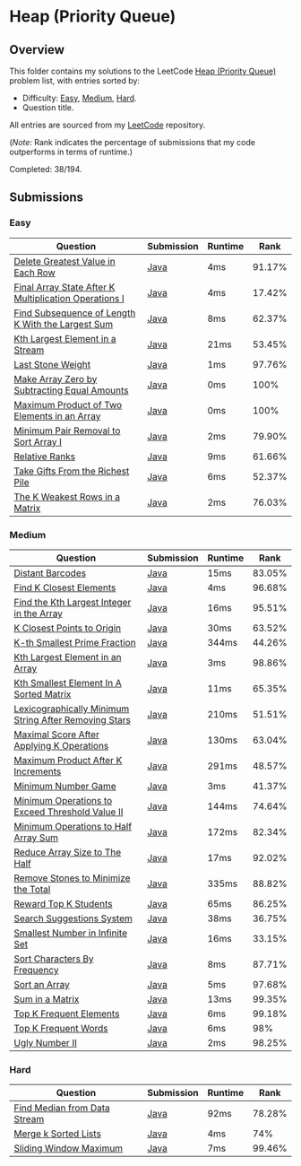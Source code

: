 # Heap (Priority Queue)

## Overview
This folder contains my solutions to the LeetCode [Heap (Priority Queue)](https://leetcode.com/problem-list/heap-priority-queue/) problem list,
with entries sorted by:
- Difficulty: [Easy](#easy), [Medium](#medium), [Hard](#hard).
- Question title.

All entries are sourced from my [LeetCode](https://github.com/shumarb/leetcode) repository.

(*Note*: Rank indicates the percentage of submissions that my code outperforms in terms of runtime.)

Completed: 38/194.

## Submissions
### Easy
| Question                                                                                                                                                  | Submission                                                                                                               | Runtime | Rank   |
|-----------------------------------------------------------------------------------------------------------------------------------------------------------|--------------------------------------------------------------------------------------------------------------------------|---------|--------|
| [Delete Greatest Value in Each Row](https://leetcode.com/problems/delete-greatest-value-in-each-row/description/)                                         | [Java](https://github.com/shumarb/leetcode/blob/main/submissions/DeleteGreatestValueInEachRow.java)                      | 4ms     | 91.17% |
| [Final Array State After K Multiplication Operations I](https://leetcode.com/problems/final-array-state-after-k-multiplication-operations-i/description/) | [Java](https://github.com/shumarb/leetcode/blob/main/submissions/FinalArrayStateAfterKMultiplicationOperationsOne.java)  | 4ms     | 17.42% |
| [Find Subsequence of Length K With the Largest Sum](https://leetcode.com/problems/find-subsequence-of-length-k-with-the-largest-sum/description/)         | [Java](https://github.com/shumarb/leetcode/blob/main/submissions/FindSubsequenceOfLengthKWithTheLargestSum.java)         | 8ms     | 62.37% |
| [Kth Largest Element in a Stream](https://leetcode.com/problems/kth-largest-element-in-a-stream/description/)                                             | [Java](https://github.com/shumarb/leetcode/blob/main/submissions/KthLargest.java)                                        | 21ms    | 53.45% |
| [Last Stone Weight](https://leetcode.com/problems/last-stone-weight/description/)                                                                         | [Java](https://github.com/shumarb/leetcode/blob/main/submissions/LastStoneWeight.java)                                   | 1ms     | 97.76% |
| [Make Array Zero by Subtracting Equal Amounts](https://leetcode.com/problems/make-array-zero-by-subtracting-equal-amounts/description/)                   | [Java](https://github.com/shumarb/leetcode/blob/main/submissions/MakeArrayZeroBySubtractingEqualAmounts.java)            | 0ms     | 100%   |
| [Maximum Product of Two Elements in an Array](https://leetcode.com/problems/maximum-product-of-two-elements-in-an-array/description/)                     | [Java](https://github.com/shumarb/leetcode/blob/main/submissions/MaximumProductOfTwoElementsInAnArray.java)              | 0ms     | 100%   |
| [Minimum Pair Removal to Sort Array I](https://leetcode.com/problems/minimum-pair-removal-to-sort-array-i/description/)                                   | [Java](https://github.com/shumarb/leetcode/blob/main/submissions/MinimumPairRemovalToSortArrayOne.java)                  | 2ms     | 79.90% |
| [Relative Ranks](https://leetcode.com/problems/relative-ranks/description/)                                                                               | [Java](https://github.com/shumarb/leetcode/blob/main/submissions/RelativeRanks.java)                                     | 9ms     | 61.66% |
| [Take Gifts From the Richest Pile](https://leetcode.com/problems/take-gifts-from-the-richest-pile/description/)                                           | [Java](https://github.com/shumarb/leetcode/blob/main/submissions/TakeGiftsFromTheRichestPile.java)                       | 6ms     | 52.37% |
| [The K Weakest Rows in a Matrix](https://leetcode.com/problems/the-k-weakest-rows-in-a-matrix/description/)                                               | [Java](https://github.com/shumarb/leetcode/blob/main/submissions/TheKWeakestRowsInAMatrix.java)                          | 2ms     | 76.03% |

### Medium
| Question                                                                                                                                                  | Submission                                                                                                              | Runtime | Rank   |
|-----------------------------------------------------------------------------------------------------------------------------------------------------------|-------------------------------------------------------------------------------------------------------------------------|---------|--------|
| [Distant Barcodes](https://leetcode.com/problems/distant-barcodes/description/)                                                                           | [Java](https://github.com/shumarb/leetcode/blob/main/submissions/DistantBarcodes.java)                                  | 15ms    | 83.05% |
| [Find K Closest Elements](https://leetcode.com/problems/find-k-closest-elements/description/)                                                             | [Java](https://github.com/shumarb/leetcode/blob/main/submissions/FindKClosestElements.java)                             | 4ms     | 96.68% |
| [Find the Kth Largest Integer in the Array](https://leetcode.com/problems/find-the-kth-largest-integer-in-the-array/description/)                         | [Java](https://github.com/shumarb/leetcode/blob/main/submissions/FindTheKthLargestIntegerInTheArray.java)               | 16ms    | 95.51% |
| [K Closest Points to Origin](https://leetcode.com/problems/k-closest-points-to-origin/description/)                                                       | [Java](https://github.com/shumarb/leetcode/blob/main/submissions/KClosestPointsToOrigin.java)                           | 30ms    | 63.52% |
| [K-th Smallest Prime Fraction](https://leetcode.com/problems/k-th-smallest-prime-fraction/description/)                                                   | [Java](https://github.com/shumarb/leetcode/blob/main/submissions/KthSmallestPrimeFaction.java)                          | 344ms   | 44.26% |
| [Kth Largest Element in an Array](https://leetcode.com/problems/kth-largest-element-in-an-array/description/)                                             | [Java](https://github.com/shumarb/leetcode/blob/main/submissions/KthLargestElementInAnArray.java)                       | 3ms     | 98.86% |
| [Kth Smallest Element In A Sorted Matrix](https://leetcode.com/problems/kth-smallest-element-in-a-sorted-matrix/description/)                             | [Java](https://github.com/shumarb/leetcode/blob/main/submissions/KthSmallestElementInASortedMatrix.java)                | 11ms    | 65.35% |
| [Lexicographically Minimum String After Removing Stars](https://leetcode.com/problems/lexicographically-minimum-string-after-removing-stars/description/) | [Java](https://github.com/shumarb/leetcode/blob/main/submissions/LexicographicallyMinimumStringAfterRemovingStars.java) | 210ms   | 51.51% |
| [Maximal Score After Applying K Operations](https://leetcode.com/problems/maximal-score-after-applying-k-operations/description/)                         | [Java](https://github.com/shumarb/leetcode/blob/main/submissions/MaximalScoreAfterApplyingKOperations.java)             | 130ms   | 63.04% |
| [Maximum Product After K Increments](https://leetcode.com/problems/maximum-product-after-k-increments/description/)                                       | [Java](https://github.com/shumarb/leetcode/blob/main/submissions/MaximumProductAfterKIncrements.java)                   | 291ms   | 48.57% |
| [Minimum Number Game](https://leetcode.com/problems/minimum-number-game/description/)                                                                     | [Java](https://github.com/shumarb/leetcode/blob/main/submissions/MinimumNumberGame.java)                                | 3ms     | 41.37% |
| [Minimum Operations to Exceed Threshold Value II](https://leetcode.com/problems/minimum-operations-to-exceed-threshold-value-ii/description/)             | [Java](https://github.com/shumarb/leetcode/blob/main/submissions/MinimumOperationsToExceedThresholdValueTwo.java)       | 144ms   | 74.64% |
| [Minimum Operations to Half Array Sum](https://leetcode.com/problems/minimum-operations-to-halve-array-sum/description/)                                  | [Java](https://github.com/shumarb/leetcode/blob/main/submissions/MinimumOperationsToHalfArraySum.java)                  | 172ms   | 82.34% |
| [Reduce Array Size to The Half](https://leetcode.com/problems/reduce-array-size-to-the-half/description/)                                                 | [Java](https://github.com/shumarb/leetcode/blob/main/submissions/ReduceArraySizeToTheHalf.java)                         | 17ms    | 92.02% |
| [Remove Stones to Minimize the Total](https://leetcode.com/problems/remove-stones-to-minimize-the-total/description/)                                     | [Java](https://github.com/shumarb/leetcode/blob/main/submissions/RemoveStonesToMinimizeTheTotal.java)                   | 335ms   | 88.82% |
| [Reward Top K Students](https://leetcode.com/problems/reward-top-k-students/description/)                                                                 | [Java](https://github.com/shumarb/leetcode/blob/main/submissions/RewardTopKStudents.java)                               | 65ms    | 86.25% |
| [Search Suggestions System](https://leetcode.com/problems/search-suggestions-system/description/)                                                         | [Java](https://github.com/shumarb/leetcode/blob/main/submissions/SearchSuggestionsSystem.java)                          | 38ms    | 36.75% |
| [Smallest Number in Infinite Set](https://leetcode.com/problems/smallest-number-in-infinite-set/description/)                                             | [Java](https://github.com/shumarb/leetcode/blob/main/submissions/SmallestInfiniteSet.java)                              | 16ms    | 33.15% |
| [Sort Characters By Frequency](https://leetcode.com/problems/sort-characters-by-frequency/description/)                                                   | [Java](https://github.com/shumarb/leetcode/blob/main/submissions/SortCharactersByFrequency.java)                        | 8ms     | 87.71% |
| [Sort an Array](https://leetcode.com/problems/sort-an-array/description/)                                                                                 | [Java](https://github.com/shumarb/leetcode/blob/main/submissions/SortAnArray.java)                                      | 5ms     | 97.68% |
| [Sum in a Matrix](https://leetcode.com/problems/sum-in-a-matrix/description/)                                                                             | [Java](https://github.com/shumarb/leetcode/blob/main/submissions/SumInAMatrix.java)                                     | 13ms    | 99.35% |
| [Top K Frequent Elements](https://leetcode.com/problems/top-k-frequent-elements/description/)                                                             | [Java](https://github.com/shumarb/leetcode/blob/main/submissions/TopKFrequentElements.java)                             | 6ms     | 99.18% |
| [Top K Frequent Words](https://leetcode.com/problems/top-k-frequent-words/description/)                                                                   | [Java](https://github.com/shumarb/leetcode/blob/main/submissions/TopKFrequentWords.java)                                | 6ms     | 98%    | 
| [Ugly Number II](https://leetcode.com/problems/ugly-number-ii/description/)                                                                               | [Java](https://github.com/shumarb/leetcode/blob/main/submissions/UglyNumberTwo.java)                                    | 2ms     | 98.25% | 

### Hard
| Question                                                                                                | Submission                                                                                  | Runtime | Rank   |
|---------------------------------------------------------------------------------------------------------|---------------------------------------------------------------------------------------------|---------|--------|
| [Find Median from Data Stream](https://leetcode.com/problems/find-median-from-data-stream/description/) | [Java](https://github.com/shumarb/leetcode/blob/main/submissions/MedianFinder.java)         | 92ms    | 78.28% |
| [Merge k Sorted Lists](https://leetcode.com/problems/merge-k-sorted-lists/description/)                 | [Java](https://github.com/shumarb/leetcode/blob/main/submissions/MergeKSortedLists.java)    | 4ms     | 74%    |
| [Sliding Window Maximum](https://leetcode.com/problems/sliding-window-maximum/description/)             | [Java](https://github.com/shumarb/leetcode/blob/main/submissions/SlidingWindowMaximum.java) | 7ms     | 99.46% |
